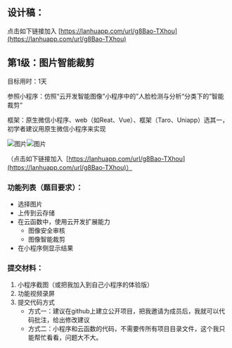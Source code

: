 

## 设计稿：
点击如下链接加入  [https://lanhuapp.com/url/g8Bao-TXhou](https://lanhuapp.com/url/g8Bao-TXhou)

## 第1级：图片智能裁剪
目标用时：1天

参照小程序：仿照“云开发智能图像”小程序中的”人脸检测与分析“分类下的”智能裁剪“

框架：原生微信小程序、web（如Reat、Vue）、框架（Taro、Uniapp）选其一，初学者建议用原生微信小程序来实现

![图片](https://uploader.shimo.im/f/Nnazi1PJb5EF87ER.png!thumbnail)![图片](https://uploader.shimo.im/f/LBnVl0wgfT4pPVKx.png!thumbnail)

（点击如下链接加入  [https://lanhuapp.com/url/g8Bao-TXhou](https://lanhuapp.com/url/g8Bao-TXhou)）



### 功能列表（题目要求）：
* 选择图片
* 上传到云存储
* 在云函数中，使用云开发扩展能力
  * 图像安全审核
  * 图像智能裁剪
* 在小程序侧显示结果

### 提交材料：

1. 小程序截图（或把我加入到自己小程序的体验版）
2. 功能视频录屏
3. 提交代码方式
   * 方式一：建议在github上建立公开项目，把我邀请为成员后，我就可以代码批注，给出修改建议
   * 方式二：小程序和云函数的代码，不需要传所有项目目录文件，这个我只能帮忙看看，问题大不大。



